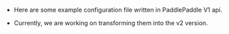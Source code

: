 - Here are some example configuration file written in PaddlePaddle V1 api.

- Currently, we are working on transforming them into the v2 version.
